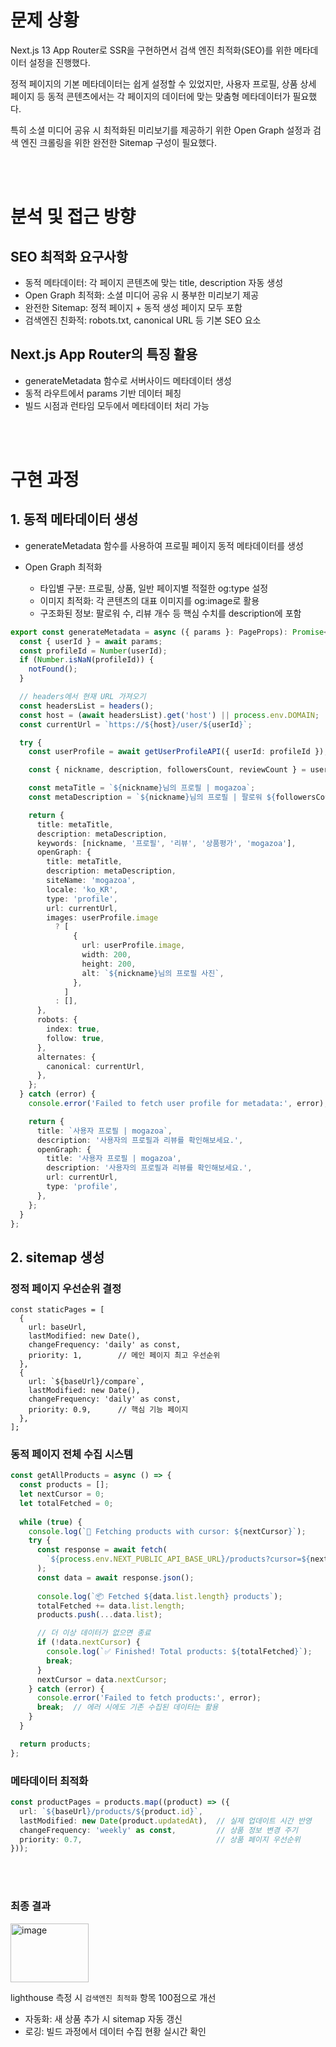 # 문제 상황
Next.js 13 App Router로 SSR을 구현하면서 검색 엔진 최적화(SEO)를 위한 메타데이터 설정을 진행했다.

정적 페이지의 기본 메타데이터는 쉽게 설정할 수 있었지만, 사용자 프로필, 상품 상세 페이지 등 동적 콘텐츠에서는 각 페이지의 데이터에 맞는 맞춤형 메타데이터가 필요했다.

특히 소셜 미디어 공유 시 최적화된 미리보기를 제공하기 위한 Open Graph 설정과 검색 엔진 크롤링을 위한 완전한 Sitemap 구성이 필요했다.

<br></br>

# 분석 및 접근 방향
## SEO 최적화 요구사항

- 동적 메타데이터: 각 페이지 콘텐츠에 맞는 title, description 자동 생성
- Open Graph 최적화: 소셜 미디어 공유 시 풍부한 미리보기 제공
- 완전한 Sitemap: 정적 페이지 + 동적 생성 페이지 모두 포함
- 검색엔진 친화적: robots.txt, canonical URL 등 기본 SEO 요소

## Next.js App Router의 특징 활용
- generateMetadata 함수로 서버사이드 메타데이터 생성
- 동적 라우트에서 params 기반 데이터 페칭
- 빌드 시점과 런타임 모두에서 메타데이터 처리 가능

<br></br>
# 구현 과정

## 1. 동적 메타데이터 생성

- generateMetadata 함수를 사용하여 프로필 페이지 동적 메타데이터를 생성
- Open Graph 최적화

  - 타입별 구분: 프로필, 상품, 일반 페이지별 적절한 og:type 설정
  - 이미지 최적화: 각 콘텐츠의 대표 이미지를 og:image로 활용
  - 구조화된 정보: 팔로워 수, 리뷰 개수 등 핵심 수치를 description에 포함

```ts
export const generateMetadata = async ({ params }: PageProps): Promise<Metadata> => {
  const { userId } = await params;
  const profileId = Number(userId);
  if (Number.isNaN(profileId)) {
    notFound();
  }

  // headers에서 현재 URL 가져오기
  const headersList = headers();
  const host = (await headersList).get('host') || process.env.DOMAIN;
  const currentUrl = `https://${host}/user/${userId}`;

  try {
    const userProfile = await getUserProfileAPI({ userId: profileId });

    const { nickname, description, followersCount, reviewCount } = userProfile;

    const metaTitle = `${nickname}님의 프로필 | mogazoa`;
    const metaDescription = `${nickname}님의 프로필 | 팔로워 ${followersCount}명 • 리뷰 ${reviewCount}개\n\n${description}\n\nmogazoa에서 다양한 상품 리뷰와 정보를 확인하세요`;

    return {
      title: metaTitle,
      description: metaDescription,
      keywords: [nickname, '프로필', '리뷰', '상품평가', 'mogazoa'],
      openGraph: {
        title: metaTitle,
        description: metaDescription,
        siteName: 'mogazoa',
        locale: 'ko_KR',
        type: 'profile',
        url: currentUrl,
        images: userProfile.image
          ? [
              {
                url: userProfile.image,
                width: 200,
                height: 200,
                alt: `${nickname}님의 프로필 사진`,
              },
            ]
          : [],
      },
      robots: {
        index: true,
        follow: true,
      },
      alternates: {
        canonical: currentUrl,
      },
    };
  } catch (error) {
    console.error('Failed to fetch user profile for metadata:', error);

    return {
      title: `사용자 프로필 | mogazoa`,
      description: '사용자의 프로필과 리뷰를 확인해보세요.',
      openGraph: {
        title: '사용자 프로필 | mogazoa',
        description: '사용자의 프로필과 리뷰를 확인해보세요.',
        url: currentUrl,
        type: 'profile',
      },
    };
  }
};

```

## 2. sitemap 생성

### 정적 페이지 우선순위 결정
```
const staticPages = [
  {
    url: baseUrl,
    lastModified: new Date(),
    changeFrequency: 'daily' as const,
    priority: 1,        // 메인 페이지 최고 우선순위
  },
  {
    url: `${baseUrl}/compare`,
    lastModified: new Date(),
    changeFrequency: 'daily' as const,
    priority: 0.9,      // 핵심 기능 페이지
  },
];
```

### 동적 페이지 전체 수집 시스템
```ts
const getAllProducts = async () => {
  const products = [];
  let nextCursor = 0;
  let totalFetched = 0;
  
  while (true) {
    console.log(`🔄 Fetching products with cursor: ${nextCursor}`);
    try {
      const response = await fetch(
        `${process.env.NEXT_PUBLIC_API_BASE_URL}/products?cursor=${nextCursor}`,
      );
      const data = await response.json();
      
      console.log(`📦 Fetched ${data.list.length} products`);
      totalFetched += data.list.length;
      products.push(...data.list);

      // 더 이상 데이터가 없으면 종료
      if (!data.nextCursor) {
        console.log(`✅ Finished! Total products: ${totalFetched}`);
        break;
      }
      nextCursor = data.nextCursor;
    } catch (error) {
      console.error('Failed to fetch products:', error);
      break;  // 에러 시에도 기존 수집된 데이터는 활용
    }
  }

  return products;
};
```

### 메타데이터 최적화

```ts
const productPages = products.map((product) => ({
  url: `${baseUrl}/products/${product.id}`,
  lastModified: new Date(product.updatedAt),  // 실제 업데이트 시간 반영
  changeFrequency: 'weekly' as const,         // 상품 정보 변경 주기
  priority: 0.7,                              // 상품 페이지 우선순위
}));
```

<br></br>

### 최종 결과

<img width="125" height="94" alt="image" src="https://github.com/user-attachments/assets/165145ca-581b-4847-a72d-5debcb479ee5" />

lighthouse 측정 시 `검색엔진 최적화` 항목 100점으로 개선

- 자동화: 새 상품 추가 시 sitemap 자동 갱신
- 로깅: 빌드 과정에서 데이터 수집 현황 실시간 확인

<br></br>
